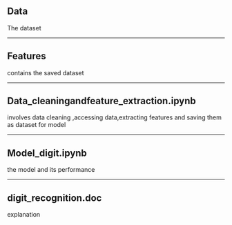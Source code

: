 ## Data 

The dataset

---
## Features

contains the saved dataset

---
## Data_cleaningandfeature_extraction.ipynb

involves data cleaning ,accessing data,extracting features and saving them as dataset for model

---
## Model_digit.ipynb

the model and its performance

---

## digit_recognition.doc
explanation
